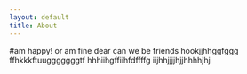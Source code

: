 ```yaml
---
layout: default 
title: About 
---
```

#am happy!
or am fine dear
can we be friends 
hookjjhhggfggg
ffhkkkftuugggggggtf
hhhiihgffiihfdffffg
iijhhjjjjhjjhhhhjhj
